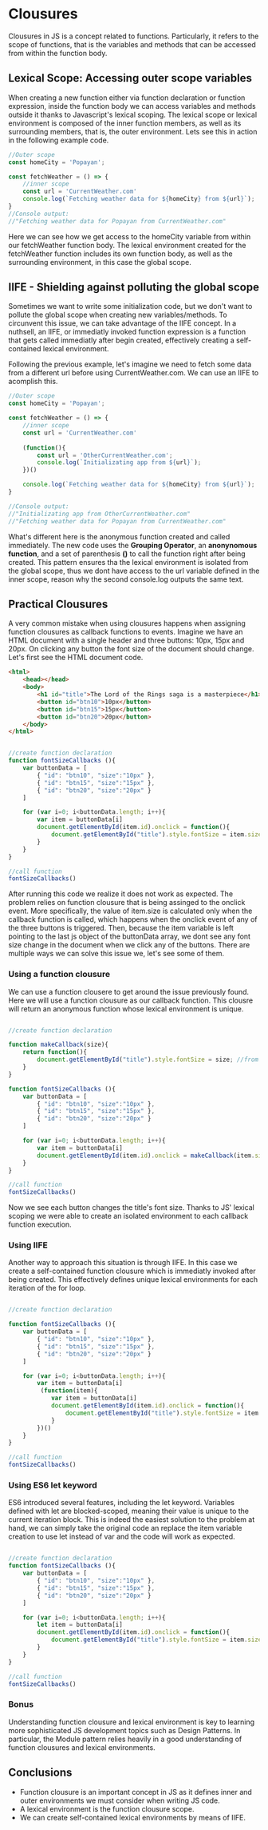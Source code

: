 # Clousures  
Clousures in JS is a concept related to functions. Particularly, it refers to the scope of functions, that is the variables and methods that
can be accessed from within the function body.

## Lexical Scope: Accessing outer scope variables 
When creating a new function either via function declaration or function expression, inside the function body we can access variables and methods 
outside it thanks to Javascript's lexical scoping. The lexical scope or lexical environment is composed of the inner function members, as well as its
surrounding members, that is, the outer environment. Lets see this in action in the following example code.

```javascript
//Outer scope
const homeCity = 'Popayan';

const fetchWeather = () => {
    //inner scope
    const url = 'CurrentWeather.com'
    console.log(`Fetching weather data for ${homeCity} from ${url}`);
}
//Console output:
//"Fetching weather data for Popayan from CurrentWeather.com"
```
Here we can see how we get access to the homeCity variable from within our fetchWeather function body. The lexical environment created for the fetchWeather function
includes its own function body, as well as the surrounding environment, in this case the global scope.

## IIFE - Shielding against polluting the global scope
Sometimes we want to write some initialization code, but we don't want to pollute the global scope when creating new variables/methods. To circunvent this issue, 
we can take advantage of the IIFE concept. In a nuthsell, an IIFE, or immediatly invoked function expression is a function that gets called immediatly after begin created, effectively creating a self-contained lexical environment.  

Following the previous example, let's imagine we need to fetch some data from a different url before using CurrentWeather.com. We can use an IIFE to acomplish this.  

```javascript
//Outer scope
const homeCity = 'Popayan';

const fetchWeather = () => {
    //inner scope
    const url = 'CurrentWeather.com'
    
    (function(){
        const url = 'OtherCurrentWeather.com';
        console.log(`Initializating app from ${url}`);
    })()

    console.log(`Fetching weather data for ${homeCity} from ${url}`);
}

//Console output:
//"Initializating app from OtherCurrentWeather.com"
//"Fetching weather data for Popayan from CurrentWeather.com"
```
What's different here is the anonymous function created and called immediately. The new code uses the **Grouping Operator**, an **anonynomous function**, and a set of
parenthesis **()** to call the function right after being created. This pattern ensures tha the lexical environment is isolated from the global scope, thus we dont have access to the url variable defined in the inner scope, reason why the second console.log outputs the same text.

## Practical Clousures
A very common mistake when using clousures happens when assigning function clousures as callback functions to events. Imagine we have an HTML document with a single header and three buttons: 10px, 15px and 20px. On clicking any button the font size of the document should change. Let's first see the HTML document code.

```html
<html>
    <head></head>
    <body>
        <h1 id="title">The Lord of the Rings saga is a masterpiece</h1>
        <button id="btn10">10px</button>
        <button id="btn15">15px</button>
        <button id="btn20">20px</button>
    </body>
</html>
```

```javascript

//create function declaration 
function fontSizeCallbacks (){
    var buttonData = [
        { "id": "btn10", "size":"10px" },
        { "id": "btn15", "size":"15px" },
        { "id": "btn20", "size":"20px" }
    ]

    for (var i=0; i<buttonData.length; i++){
        var item = buttonData[i]
        document.getElementById(item.id).onclick = function(){
            document.getElementById("title").style.fontSize = item.size;
        }
    }
}

//call function
fontSizeCallbacks()
```

After running this code we realize it does not work as expected. The problem relies on function clousure that is being assinged to the onclick event. 
More specifically, the value of item.size is calculated only when the callback function is called, which happens when the onclick event of any of the three 
buttons is triggered. Then, because the item variable is left pointing to the last js object of the buttonData array, we dont see any font size change in the 
document when we click any of the buttons. There are multiple ways we can solve this issue we, let's see some of them.

### Using a function clousure
We can use a function clousere to get around the issue previously found. Here we will use a function clousure as our callback function. This clousre will return an anonymous function whose lexical environment is unique. 

```javascript

//create function declaration 

function makeCallback(size){
    return function(){
        document.getElementById("title").style.fontSize = size; //from here we can access the size parameter, which is unique to this lexical environment
    }
}

function fontSizeCallbacks (){
    var buttonData = [
        { "id": "btn10", "size":"10px" },
        { "id": "btn15", "size":"15px" },
        { "id": "btn20", "size":"20px" }
    ]

    for (var i=0; i<buttonData.length; i++){
        var item = buttonData[i]
        document.getElementById(item.id).onclick = makeCallback(item.size);
    }
}

//call function
fontSizeCallbacks()
```
Now we see each button changes the title's font size. Thanks to JS' lexical scoping we were able to create an isolated environment to each callback function execution.

### Using IIFE  
Another way to approach this situation is through IIFE. In this case we create a self-contained function clousure which is immediatly invoked after being created. This effectively defines unique lexical environments for each iteration of the for loop.  

```javascript

//create function declaration 

function fontSizeCallbacks (){
    var buttonData = [
        { "id": "btn10", "size":"10px" },
        { "id": "btn15", "size":"15px" },
        { "id": "btn20", "size":"20px" }
    ]

    for (var i=0; i<buttonData.length; i++){
        var item = buttonData[i]
         (function(item){
            var item = buttonData[i]
            document.getElementById(item.id).onclick = function(){    
                document.getElementById("title").style.fontSize = item.size;
            }
        })()
    }
}

//call function
fontSizeCallbacks()
```

### Using ES6 let keyword
ES6 introduced several features, including the let keyword. Variables defined with let are blocked-scoped, meaning their value is unique to the current iteration block. This is indeed the easiest solution to the problem at hand, we can simply take the original code an replace the item variable creation to use let instead of var
and the code will work as expected.

```javascript

//create function declaration 
function fontSizeCallbacks (){
    var buttonData = [
        { "id": "btn10", "size":"10px" },
        { "id": "btn15", "size":"15px" },
        { "id": "btn20", "size":"20px" }
    ]

    for (var i=0; i<buttonData.length; i++){
        let item = buttonData[i]
        document.getElementById(item.id).onclick = function(){
            document.getElementById("title").style.fontSize = item.size;
        }
    }
}

//call function
fontSizeCallbacks()
```

### Bonus
Understanding function clousure and lexical environment is key to learning more sophisticated JS development topics such as Design Patterns. In particular, the Module pattern relies heavily in a good understanding of function clousures and lexical environments.

## Conclusions
- Function clousure is an important concept in JS as it defines inner and outer environments we must consider when writing JS code.
- A lexical environment is the function clousure scope. 
- We can create self-contained lexical environments by means of IIFE.
